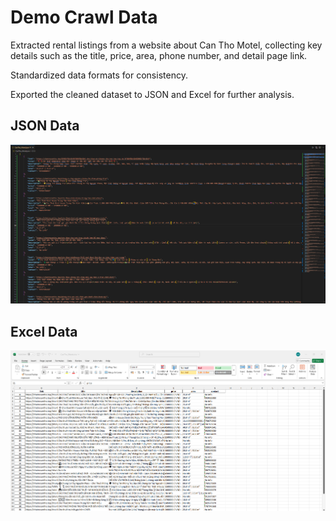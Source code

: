 # Demo Crawl Data

Extracted rental listings from a website about Can Tho Motel, collecting key details such as the title, price, area, phone number, and detail page link.

Standardized data formats for consistency.

Exported the cleaned dataset to JSON and Excel for further analysis.

## JSON Data

![JSON File Demo](json_demo.png)

## Excel Data

![Excel File Demo](xlsx_demo.png)

